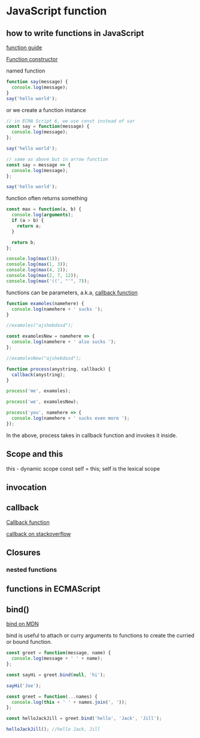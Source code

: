 # JavaScript function

## how to write functions in JavaScript

[function guide](https://developer.mozilla.org/en-US/docs/Web/JavaScript/Guide/Functions)

[Function constructor](https://developer.mozilla.org/en-US/docs/Web/JavaScript/Reference/Global_Objects/Function)

named function

```js
function say(message) {
  console.log(message);
}
say('hello world');
```

or we create a function instance

```js
// in ECMA Script 6, we use const instead of var
const say = function(message) {
  console.log(message);
};

say('hello world');
```

```js
// same as above but in arrow function
const say = message => {
  console.log(message);
};

say('hello world');
```

function often returns something

```js
const max = function(a, b) {
  console.log(arguments);
  if (a > b) {
    return a;
  }

  return b;
};

console.log(max(1));
console.log(max(1, 3));
console.log(max(4, 2));
console.log(max(2, 7, 12));
console.log(max('((', "'", 7));
```

functions can be parameters, a.k.a, [callback function](https://developer.mozilla.org/en-US/docs/Glossary/Callback_function)

```js
function examoles(namehere) {
  console.log(namehere + ' sucks ');
}

//examoles("ajshebdasd");

const examolesNew = namehere => {
  console.log(namehere + ' also sucks ');
};

//examolesNew("ajshebdasd");

function process(anystring, callback) {
  callback(anystring);
}

process('me', examoles);

process('we', examolesNew);

process('you', namehere => {
  console.log(namehere + ' sucks even more ');
});
```

In the above, process takes in callback function and invokes it inside.

## Scope and this

this - dynamic scope
const self = this; self is the lexical scope

## invocation

## callback

[Callback function](https://developer.mozilla.org/en-US/docs/Glossary/Callback_function)

[callback on stackoverflow](https://stackoverflow.com/questions/824234/what-is-a-callback-function)

## Closures

### nested functions

## functions in ECMAScript

## bind()

[bind on MDN](https://developer.mozilla.org/en-US/docs/Web/JavaScript/Reference/Global_objects/Function/bind)

bind is useful to attach or curry arguments to functions to create the curried or bound function.

```js
const greet = function(message, name) {
  console.log(message + ' ' + name);
};

const sayHi = greet.bind(null, 'hi');

sayHi('Joe');
```

```js
const greet = function(...names) {
  console.log(this + ' ' + names.join(', '));
};

const helloJackJill = greet.bind('hello', 'Jack', 'Jill');

helloJackJill(); //hello Jack, Jill
```
